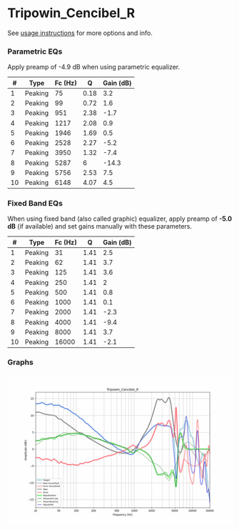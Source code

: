 # Tripowin_Cencibel_R
See [usage instructions](https://github.com/jaakkopasanen/AutoEq#usage) for more options and info.

### Parametric EQs
Apply preamp of -4.9 dB when using parametric equalizer.

|   # | Type    |   Fc (Hz) |    Q |   Gain (dB) |
|-----|---------|-----------|------|-------------|
|   1 | Peaking |        75 | 0.18 |         3.2 |
|   2 | Peaking |        99 | 0.72 |         1.6 |
|   3 | Peaking |       951 | 2.38 |        -1.7 |
|   4 | Peaking |      1217 | 2.08 |         0.9 |
|   5 | Peaking |      1946 | 1.69 |         0.5 |
|   6 | Peaking |      2528 | 2.27 |        -5.2 |
|   7 | Peaking |      3950 | 1.32 |        -7.4 |
|   8 | Peaking |      5287 | 6    |       -14.3 |
|   9 | Peaking |      5756 | 2.53 |         7.5 |
|  10 | Peaking |      6148 | 4.07 |         4.5 |

### Fixed Band EQs
When using fixed band (also called graphic) equalizer, apply preamp of **-5.0 dB** (if available) and set gains manually with these parameters.

|   # | Type    |   Fc (Hz) |    Q |   Gain (dB) |
|-----|---------|-----------|------|-------------|
|   1 | Peaking |        31 | 1.41 |         2.5 |
|   2 | Peaking |        62 | 1.41 |         3.7 |
|   3 | Peaking |       125 | 1.41 |         3.6 |
|   4 | Peaking |       250 | 1.41 |         2   |
|   5 | Peaking |       500 | 1.41 |         0.8 |
|   6 | Peaking |      1000 | 1.41 |         0.1 |
|   7 | Peaking |      2000 | 1.41 |        -2.3 |
|   8 | Peaking |      4000 | 1.41 |        -9.4 |
|   9 | Peaking |      8000 | 1.41 |         3.7 |
|  10 | Peaking |     16000 | 1.41 |        -2.1 |

### Graphs
![](./Tripowin_Cencibel_R.png)
